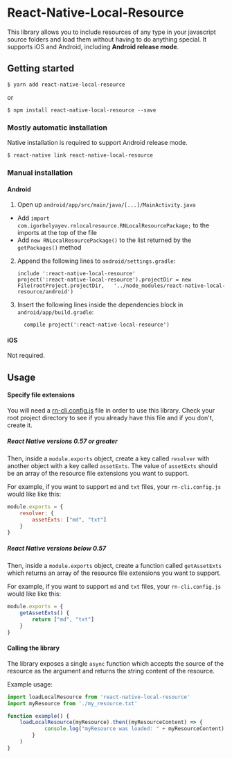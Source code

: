 
# React-Native-Local-Resource

This library allows you to include resources of any type in your javascript source folders and load
them without having to do anything special. It supports iOS and Android, 
including **Android release mode**.

## Getting started

`$ yarn add react-native-local-resource`

or

`$ npm install react-native-local-resource --save`

### Mostly automatic installation

Native installation is required to support Android release mode. 

`$ react-native link react-native-local-resource`

### Manual installation


#### Android

1. Open up `android/app/src/main/java/[...]/MainActivity.java`
  - Add `import com.igorbelyayev.rnlocalresource.RNLocalResourcePackage;` to the imports at the top of the file
  - Add `new RNLocalResourcePackage()` to the list returned by the `getPackages()` method
2. Append the following lines to `android/settings.gradle`:
  	```
  	include ':react-native-local-resource'
  	project(':react-native-local-resource').projectDir = new File(rootProject.projectDir, 	'../node_modules/react-native-local-resource/android')
  	```
3. Insert the following lines inside the dependencies block in `android/app/build.gradle`:
  	```
      compile project(':react-native-local-resource')
  	```

#### iOS

Not required.

## Usage

#### Specify file extensions

You will need a [rn-cli.config.js](https://facebook.github.io/react-native/docs/understanding-cli#cli-configs
) file in order to use this library. Check your root project directory to see if you
already have this file and if you don't, create it.


##### React Native versions 0.57 or greater

Then, inside a `module.exports` object,
create a key called `resolver` with another object with a key called `assetExts`. 
The value of `assetExts` should be an array of the resource file extensions you want to support. 

For example, if you want to support `md` and `txt` files, your `rn-cli.config.js` would like like this:
```javascript
module.exports = {
    resolver: {
        assetExts: ["md", "txt"]
    }
}
```

##### React Native versions below 0.57

Then, inside a `module.exports` object,
create a function called `getAssetExts` which returns an array of the resource file
extensions you want to support. 

For example, if you want to support `md` and `txt` files, your `rn-cli.config.js` would like like this:
```javascript
module.exports = {
    getAssetExts() {
        return ["md", "txt"]
    }
}
```


#### Calling the library

The library exposes a single `async` function which accepts the source of the resource as the argument
and returns the string content of the resource. 

Example usage:

```javascript
import loadLocalResource from 'react-native-local-resource'
import myResource from './my_resource.txt'

function example() {
    loadLocalResource(myResource).then((myResourceContent) => {
            console.log("myResource was loaded: " + myResourceContent)
        }
    )
}
```
  

